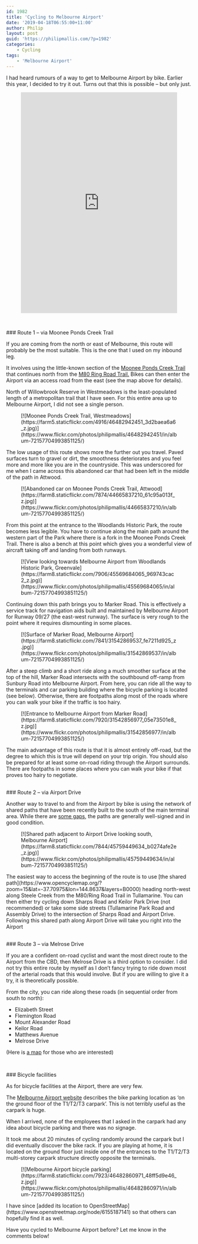 ```yaml
---
id: 1982
title: 'Cycling to Melbourne Airport'
date: '2019-04-18T06:55:00+11:00'
author: Philip
layout: post
guid: 'https://philipmallis.com/?p=1982'
categories:
    - Cycling
tags:
    - 'Melbourne Airport'
---
```


I had heard rumours of a way to get to Melbourne Airport by bike. Earlier this year, I decided to try it out. Turns out that this is possible – but only just.

<figure><iframe scrolling="no" src="https://ridewithgps.com/embeds?type=route&id=29076140&metricUnits=true&sampleGraph=true" style="width: 1px; min-width: 100%; height: 600px; border: none;"></iframe></figure><div aria-hidden="true" class="wp-block-spacer" style="height:30px"></div>### Route 1 – via Moonee Ponds Creek Trail 

If you are coming from the north or east of Melbourne, this route will probably be the most suitable. This is the one that I used on my inbound leg.

It involves using the little-known section of the [Moonee Ponds Creek Trail](https://en.wikipedia.org/wiki/Moonee_Ponds_Creek_Trail) that continues north from the [M80 Ring Road Trail.](https://en.wikipedia.org/wiki/Western_Ring_Road_Trail) Bikes can then enter the Airport via an access road from the east (see the map above for details).

North of Willowbrook Reserve in Westmeadows is the least-populated length of a metropolitan trail that I have seen. For this entire area up to Melbourne Airport, I did not see a single person.

<figure class="wp-block-image">[![Moonee Ponds Creek Trail, Westmeadows](https://farm5.staticflickr.com/4916/46482942451_3d2baea6a6_z.jpg)](https://www.flickr.com/photos/philipmallis/46482942451/in/album-72157704993851125/)</figure>The low usage of this route shows more the further out you travel. Paved surfaces turn to gravel or dirt, the smoothness deteriorates and you feel more and more like you are in the countryside. This was underscored for me when I came across this abandoned car that had been left in the middle of the path in Attwood.

<figure class="wp-block-image">[![Abandoned car on Moonee Ponds Creek Trail, Attwood](https://farm8.staticflickr.com/7874/44665837210_61c95a013f_z.jpg)](https://www.flickr.com/photos/philipmallis/44665837210/in/album-72157704993851125/)</figure>From this point at the entrance to the Woodlands Historic Park, the route becomes less legible. You have to continue along the main path around the western part of the Park where there is a fork in the Moonee Ponds Creek Trail. There is also a bench at this point which gives you a wonderful view of aircraft taking off and landing from both runways.

<figure class="wp-block-image">[![View looking towards Melbourne Airport from Woodlands Historic Park, Greenvale](https://farm8.staticflickr.com/7906/45569684065_969743cac2_z.jpg)](https://www.flickr.com/photos/philipmallis/45569684065/in/album-72157704993851125/)</figure>Continuing down this path brings you to Marker Road. This is effectively a service track for navigation aids built and maintained by Melbourne Airport for Runway 09/27 (the east-west runway). The surface is very rough to the point where it requires dismounting in some places.

<figure class="wp-block-image">[![Surface of Marker Road, Melbourne Airport](https://farm8.staticflickr.com/7841/31542869537_fe7211d925_z.jpg)](https://www.flickr.com/photos/philipmallis/31542869537/in/album-72157704993851125/)</figure>After a steep climb and a short ride along a much smoother surface at the top of the hill, Marker Road intersects with the southbound off-ramp from Sunbury Road into Melbourne Airport. From here, you can ride all the way to the terminals and car parking building where the bicycle parking is located (see below). Otherwise, there are footpaths along most of the roads where you can walk your bike if the traffic is too hairy.

<figure class="wp-block-image">[![Entrance to Melbourne Airport from Marker Road](https://farm8.staticflickr.com/7920/31542856977_05e73501e8_z.jpg)](https://www.flickr.com/photos/philipmallis/31542856977/in/album-72157704993851125/)</figure>The main advantage of this route is that it is almost entirely off-road, but the degree to which this is true will depend on your trip origin. You should also be prepared for at least some on-road riding through the Airport surrounds. There are footpaths in some places where you can walk your bike if that proves too hairy to negotiate.

<div aria-hidden="true" class="wp-block-spacer" style="height:30px"></div>### Route 2 – via Airport Drive 

Another way to travel to and from the Airport by bike is using the network of shared paths that have been recently built to the south of the main terminal area. While there are [some gaps](https://www.openstreetmap.org/#map=18/-37.68105/144.86169), the paths are generally well-signed and in good condition.

<figure class="wp-block-image">[![Shared path adjacent to Airport Drive looking south, Melbourne Airport](https://farm8.staticflickr.com/7844/45759449634_b0274afe2e_z.jpg)](https://www.flickr.com/photos/philipmallis/45759449634/in/album-72157704993851125/)</figure>The easiest way to access the beginning of the route is to use [the shared path](https://www.opencyclemap.org/?zoom=15&lat=-37.70975&lon=144.8637&layers=B0000) heading north-west along Steele Creek from the M80/Ring Road Trail in Tullamarine. You can then either try cycling down Sharps Road and Keilor Park Drive (not recommended) or take some side streets (Tullamarine Park Road and Assembly Drive) to the intersection of Sharps Road and Airport Drive. Following this shared path along Airport Drive will take you right into the Airport

<div aria-hidden="true" class="wp-block-spacer" style="height:30px"></div>### Route 3 – via Melrose Drive 

If you are a confident on-road cyclist and want the most direct route to the Airport from the CBD, then Melrose Drive is a third option to consider. I did not try this entire route by myself as I don’t fancy trying to ride down most of the arterial roads that this would involve. But if you are willing to give it a try, it is theoretically possible.

From the city, you can ride along these roads (in sequential order from south to north):

- Elizabeth Street
- Flemington Road
- Mount Alexander Road
- Keilor Road
- Matthews Avenue
- Melrose Drive

(Here is [a map](http://bit.ly/2HoWXAr) for those who are interested)

<div aria-hidden="true" class="wp-block-spacer" style="height:30px"></div>### Bicycle facilities

As for bicycle facilities at the Airport, there are very few.

The [Melbourne Airport website](https://www.melbourneairport.com.au/Passengers/Parking/Parking-information/Bicycle-motorcycle-parking#) describes the bike parking location as ‘on the ground floor of the T1/T2/T3 carpark’. This is not terribly useful as the carpark is huge.

When I arrived, none of the employees that I asked in the carpark had any idea about bicycle parking and there was no signage.

It took me about 20 minutes of cycling randomly around the carpark but I did eventually discover the bike rack. If you are playing at home, it is located on the ground floor just inside one of the entrances to the T1/T2/T3 multi-storey carpark structure directly opposite the terminals.

<figure class="wp-block-image">[![Melbourne Airport bicycle parking](https://farm8.staticflickr.com/7923/46482860971_48ff5d9e46_z.jpg)](https://www.flickr.com/photos/philipmallis/46482860971/in/album-72157704993851125/)</figure>I have since [added its location to OpenStreetMap](https://www.openstreetmap.org/node/6155187141) so that others can hopefully find it as well.

Have you cycled to Melbourne Airport before? Let me know in the comments below!